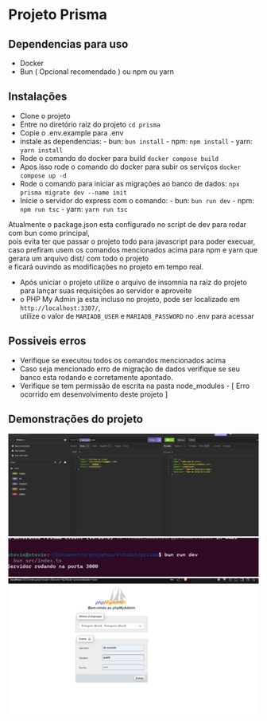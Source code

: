 # **Projeto Prisma**

## Dependencias para uso

- Docker
- Bun ( Opcional recomendado ) ou npm ou yarn

## Instalações

- Clone o projeto
- Entre no diretório raiz do projeto `cd prisma`
- Copie o .env.example para .env
- instale as dependencias: - bun: `bun install` - npm: `npm install` - yarn: `yarn install`
- Rode o comando do docker para build `docker compose build`
- Apos isso rode o comando do docker para subir os serviços `docker compose up -d`
- Rode o comando para iniciar as migrações ao banco de dados: `npx prisma migrate dev --name init`
- Inicie o servidor do express com o comando: - bun: `bun run dev` - npm: `npm run tsc` - yarn: `yarn run tsc`

Atualmente o package.json esta configurado no script de dev para rodar com bun como principal,</br>
  pois evita ter que passar o projeto todo para javascript para poder execuar,</br>
  caso prefiram usem os comandos mencionados acima para npm e yarn que gerara um arquivo dist/ com todo o projeto</br>
  e ficará ouvindo as modificações no projeto em tempo real.

- Após uniciar o projeto utilize o arquivo de insomnia na raiz do projeto para lançar suas requisições ao servidor e aproveite
- o PHP My Admin ja esta incluso no projeto, pode ser localizado em `http://localhost:3307/`, </br>
  utilize o valor de `MARIADB_USER` e `MARIADB_PASSWORD` no .env para acessar
  
## Possiveis erros

- Verifique se executou todos os comandos mencionados acima
- Caso seja mencionado erro de migração de dados verifique se seu banco esta rodando e corretamente apontado.
- Verifique se tem permissão de escrita na pasta node_modules - [ Erro ocorrido em desenvolvimento deste projeto ]

## Demonstrações do projeto

![Insomnia cadastro](.example/insomnia-cadastro.png)
![Servidor Rodando](.example/servidor-rodando.png)
![PHP My Admin](.example/phpmyadmin.png)
